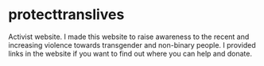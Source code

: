 # protecttranslives
Activist website. I made this website to raise awareness to the recent and increasing violence towards transgender and non-binary people. I provided links in the website if you want to find out where you can help and donate.
